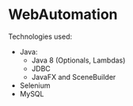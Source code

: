 # WebAutomation

Technologies used:
* Java:
	* Java 8 (Optionals, Lambdas)
	* JDBC
	* JavaFX and SceneBuilder
* Selenium
* MySQL